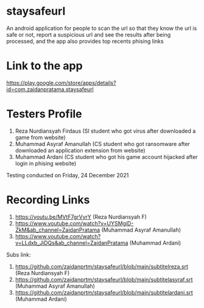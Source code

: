 # staysafeurl
An android application for people to scan the url so that they know the url is safe or not, report a suspicious url and see the results after being processed, and the app also provides top recents phising links

# Link to the app
https://play.google.com/store/apps/details?id=com.zaidanpratama.staysafeurl

# Testers Profile
1. Reza Nurdiansyah Firdaus (SI student who got virus after downloaded a game from website)
2. Muhammad Asyraf Amanullah (CS student who got ransomware after downloaded an application extension from website)
3. Muhammad Ardani (CS student who got his game account hijacked after login in phising website)

Testing conducted on Friday, 24 December 2021

# Recording Links
1. https://youtu.be/MVtF7grVvrY (Reza Nurdiansyah F)
2. https://www.youtube.com/watch?v=UYSMgiD-ZkM&ab_channel=ZaidanPratama (Muhammad Asyraf Amanullah)
3. https://www.youtube.com/watch?v=LLdxb_JiDQs&ab_channel=ZaidanPratama (Muhammad Ardani)

Subs link:
1. https://github.com/zaidanprtm/staysafeurl/blob/main/subtitelreza.srt (Reza Nurdiansyah F)
2. https://github.com/zaidanprtm/staysafeurl/blob/main/subtitelasyraf.srt (Muhammad Asyraf Amanullah)
3. https://github.com/zaidanprtm/staysafeurl/blob/main/subtitelardani.srt (Muhammad Ardani)
